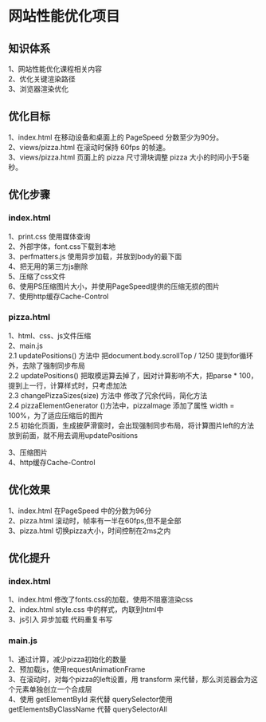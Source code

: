 # 网站性能优化项目
##  知识体系
1、网站性能优化课程相关内容<br/>
2、优化关键渲染路径<br/>
3、浏览器渲染优化<br/>
## 优化目标
1、index.html 在移动设备和桌面上的 PageSpeed 分数至少为90分。<br/>
2、views/pizza.html 在滚动时保持 60fps 的帧速。<br/>
3、views/pizza.html 页面上的 pizza 尺寸滑块调整 pizza 大小的时间小于5毫秒。<br/>

## 优化步骤
### index.html
1、print.css 使用媒体查询<br/>
2、外部字体，font.css下载到本地<br/>
3、perfmatters.js 使用异步加载，并放到body的最下面<br/>
4、把无用的第三方js删除<br/>
5、压缩了css文件<br/>
6、使用PS压缩图片大小，并使用PageSpeed提供的压缩无损的图片<br/>
7、使用http缓存Cache-Control<br/>
### pizza.html
1、html、css、js文件压缩<br/>
2、main.js<br/>
   2.1 updatePositions() 方法中 把document.body.scrollTop / 1250 提到for循环外，去除了强制同步布局<br/>
   2.2 updatePositions() 把取模运算去掉了，因对计算影响不大，把parse * 100，提到上一行，计算样式时，只考虑加法<br/>
   2.3 changePizzaSizes(size) 方法中 修改了冗余代码，简化方法<br/>
   2.4 pizzaElementGenerator ()方法中，pizzaImage 添加了属性 width = 100%，为了适应压缩后的图片<br/>
   2.5 初始化页面，生成披萨滑窗时，会出现强制同步布局，将计算图片left的方法放到前面，就不用去调用updatePositions<br/>
   
   3、压缩图片<br/>
4、http缓存Cache-Control  <br/>
## 优化效果
1、index.html 在PageSpeed 中的分数为96分<br/>
2、pizza.html 滚动时，帧率有一半在60fps,但不是全部<br/>
3、pizza.html 切换pizza大小，时间控制在2ms之内<br/>
## 优化提升
### index.html
1、index.html  修改了fonts.css的加载，使用不阻塞渲染css<br/>
2、index.html  style.css  中的样式，内联到html中<br/>
3、js引入 异步加载 代码重复书写<br/>
### main.js 
1、通过计算，减少pizza初始化的数量<br/>
2、预加载js，使用requestAnimationFrame<br/>
3、在滚动时，对每个pizza的left设置，用 transform 来代替，那么浏览器会为这个元素单独创立一个合成层<br/>
4、使用 getElementById 来代替 querySelector使用 getElementsByClassName 代替 querySelectorAll<br/>